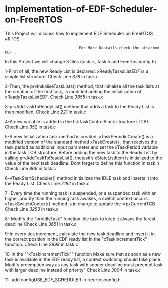 # Implementation-of-EDF-Scheduler-on-FreeRTOS
This Project will discuss how to implement EDF Scheduler on FreeRTOS
#RTOS


                                     For More Deatails check the attached PDF .

In this Project we will change 3 files (task.c , task.h and Freertosconfig.h)

1-First of all, the new Ready List is declared: xReadyTasksListEDF is a simple list structure.
Check Line *378*  in task.c


2-Then, the prvInitialiseTaskLists() method, that initialize all the task lists at the creation of
the first task, is modified adding the initialization of xReadyTasksListEDF.
Check Line *3855*  in task.c


3-prvAddTaskToReadyList() method that adds a task to the Ready List is then modified.
Check Line *221*  in task.c


4-A new variable is added in the tskTaskControlBlock structure (TCB)
Check Line *352*  in task.c


5-A new Initialization task method is created. xTaskPeriodicCreate() is a modified version of the standard method xTaskCreate() , that receives the task
period as additional input parameter and set the xTaskPeriod variable in the task TCB structure. Before adding the new task to the Ready List by calling prvAddTaskToReadyList(), thetask’s xStateListItem is initialized to the value of the next task deadline.
Dont forget to define this function in task.h
Check Line *866*  in task.c


6-vTaskStartScheduler() method initializes the IDLE task and inserts it into the Ready List.
Check Line *2182*  in task.c


7-  Every time the running task is suspended, or a suspended task with an higher priority than the running task awakes, a switch context occurs. vTaskSwitchContext() method is in charge to update the ∗pxCurrentTCB
Check Line *3253*  in task.c


8- Modify the "prvIdleTask" function idle task to keep it always the farest deadline
Check Line *3651*  in task.c


9-In every tick increment, calculate the new task deadline and insert it in the correct position in the EDF ready list In the "xTaskIncrementTick" function.
Check Line *2998*  in task.c

10-In the ""xTaskIncrementTick"" function Make sure that as soon as a new task is available in the EDF ready list, a context switching should take place. Modify preemption way as any task with sooner deadline must preempt task with larger deadline instead of priority"
Check Line *3004*  in task.c

11- add configUSE_EDF_SCHEDULER in freertosconfig.h




